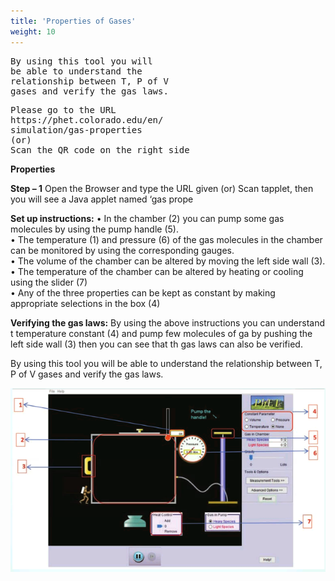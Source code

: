 ```yaml
---
title: 'Properties of Gases'
weight: 10
---
```


<pre>
By using this tool you will
be able to understand the
relationship between T, P of V
gases and verify the gas laws.
</pre>

<pre>
Please go to the URL
https://phet.colorado.edu/en/
simulation/gas-properties
(or)
Scan the QR code on the right side
</pre>

**Properties**

**Step – 1** Open the Browser and type the URL given (or) Scan tapplet, then you will see a Java applet named ‘gas prope

**Set up instructions:** 
• In the chamber (2) you can pump some gas molecules by using the pump handle (5). <br>
• The temperature (1) and pressure (6) of the gas molecules in the chamber can be monitored by using the corresponding gauges. <br>
• The volume of the chamber can be altered by moving the left side wall (3).<br>
• The temperature of the chamber can be altered by heating or cooling using the slider (7)<br> 
• Any of the three properties can be kept as constant by making appropriate selections in the box (4)<br>

**Verifying the gas laws:** By using the above instructions you can understand t temperature constant (4) and pump few molecules of ga by pushing the left side wall (3) then you can see that th gas laws can also be verified.

By using this tool you will be able to understand the relationship between T, P of V gases and verify the gas laws.

![](image.png)



